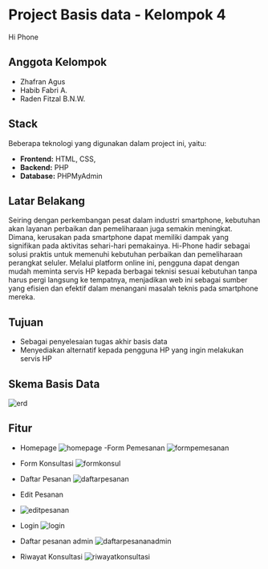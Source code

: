 # Project Basis data - Kelompok 4 

Hi Phone

## Anggota Kelompok
- Zhafran Agus 
- Habib Fabri A.
- Raden Fitzal B.N.W.

## Stack
Beberapa teknologi yang digunakan dalam project ini, yaitu:
- **Frontend:** HTML, CSS,
- **Backend:** PHP
- **Database:** PHPMyAdmin


## Latar Belakang 
Seiring dengan perkembangan pesat dalam industri smartphone, kebutuhan akan layanan perbaikan dan pemeliharaan juga semakin meningkat. Dimana, kerusakan pada smartphone dapat memiliki dampak yang signifikan pada aktivitas sehari-hari pemakainya. 
Hi-Phone hadir sebagai solusi praktis untuk memenuhi kebutuhan perbaikan dan pemeliharaan perangkat seluler. Melalui platform online ini, pengguna dapat dengan mudah meminta servis HP kepada berbagai teknisi sesuai kebutuhan tanpa harus pergi langsung ke tempatnya, menjadikan web ini sebagai sumber yang efisien dan efektif dalam menangani masalah teknis pada smartphone mereka.

## Tujuan 
- Sebagai penyelesaian tugas akhir basis data
- Menyediakan alternatif kepada pengguna HP yang ingin melakukan servis HP

## Skema Basis Data
![erd](https://github.com/zavvv10/basisdata_projek/assets/96132911/3298f071-e8a4-41f3-8201-88766426d12d)


## Fitur 
- Homepage
![homepage](https://github.com/zavvv10/basisdata_projek/assets/96132911/bc750cd1-a66f-402e-87ba-19b0f04ff4ec)
-Form Pemesanan
![formpemesanan](https://github.com/zavvv10/basisdata_projek/assets/96132911/9f2a2ef3-e956-4b53-b873-cb9ee0753a39)
- Form Konsultasi
![formkonsul](https://github.com/zavvv10/basisdata_projek/assets/96132911/4610205e-23da-420a-865c-45a68527832c)
- Daftar Pesanan
![daftarpesanan](https://github.com/zavvv10/basisdata_projek/assets/96132911/32e825f1-d67e-4998-af38-2a208dc0f433)
- Edit Pesanan
- ![editpesanan](https://github.com/zavvv10/basisdata_projek/assets/96132911/2f5a4a5c-2f76-4f59-9306-9f4752422597)
- Login
  ![login](https://github.com/zavvv10/basisdata_projek/assets/96132911/5679571b-b5df-4e8f-877e-899da62dccc9)

- Daftar pesanan admin
![daftarpesananadmin](https://github.com/zavvv10/basisdata_projek/assets/96132911/e0b90587-9452-4c19-88e9-cfdc543c1937)
- Riwayat Konsultasi
![riwayatkonsultasi](https://github.com/zavvv10/basisdata_projek/assets/96132911/9b8d458c-7e7a-4138-a30c-970336076e45)

